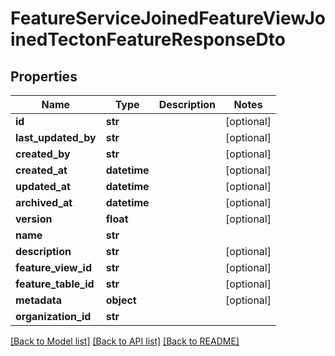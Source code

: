 # FeatureServiceJoinedFeatureViewJoinedTectonFeatureResponseDto

## Properties
Name | Type | Description | Notes
------------ | ------------- | ------------- | -------------
**id** | **str** |  | [optional] 
**last_updated_by** | **str** |  | [optional] 
**created_by** | **str** |  | [optional] 
**created_at** | **datetime** |  | [optional] 
**updated_at** | **datetime** |  | [optional] 
**archived_at** | **datetime** |  | [optional] 
**version** | **float** |  | [optional] 
**name** | **str** |  | 
**description** | **str** |  | [optional] 
**feature_view_id** | **str** |  | [optional] 
**feature_table_id** | **str** |  | [optional] 
**metadata** | **object** |  | [optional] 
**organization_id** | **str** |  | 

[[Back to Model list]](../README.md#documentation-for-models) [[Back to API list]](../README.md#documentation-for-api-endpoints) [[Back to README]](../README.md)

